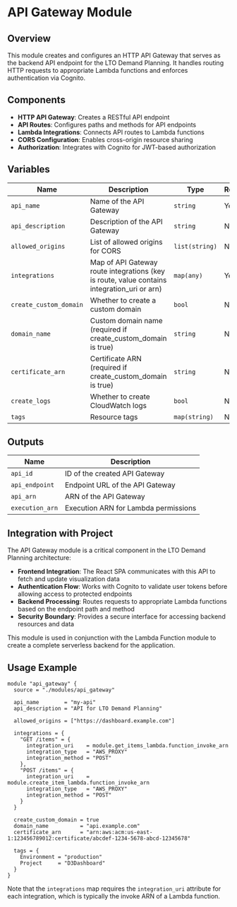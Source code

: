 # API Gateway Module

## Overview

This module creates and configures an HTTP API Gateway that serves as the backend API endpoint for the LTO Demand Planning. It handles routing HTTP requests to appropriate Lambda functions and enforces authentication via Cognito.

## Components

- **HTTP API Gateway**: Creates a RESTful API endpoint
- **API Routes**: Configures paths and methods for API endpoints
- **Lambda Integrations**: Connects API routes to Lambda functions
- **CORS Configuration**: Enables cross-origin resource sharing
- **Authorization**: Integrates with Cognito for JWT-based authorization

## Variables

| Name | Description | Type | Required |
|------|-------------|------|----------|
| `api_name` | Name of the API Gateway | `string` | Yes |
| `api_description` | Description of the API Gateway | `string` | No |
| `allowed_origins` | List of allowed origins for CORS | `list(string)` | No |
| `integrations` | Map of API Gateway route integrations (key is route, value contains integration_uri or arn) | `map(any)` | Yes |
| `create_custom_domain` | Whether to create a custom domain | `bool` | No |
| `domain_name` | Custom domain name (required if create_custom_domain is true) | `string` | No |
| `certificate_arn` | Certificate ARN (required if create_custom_domain is true) | `string` | No |
| `create_logs` | Whether to create CloudWatch logs | `bool` | No |
| `tags` | Resource tags | `map(string)` | No |

## Outputs

| Name | Description |
|------|-------------|
| `api_id` | ID of the created API Gateway |
| `api_endpoint` | Endpoint URL of the API Gateway |
| `api_arn` | ARN of the API Gateway |
| `execution_arn` | Execution ARN for Lambda permissions |

## Integration with Project

The API Gateway module is a critical component in the LTO Demand Planning architecture:

- **Frontend Integration**: The React SPA communicates with this API to fetch and update visualization data
- **Authentication Flow**: Works with Cognito to validate user tokens before allowing access to protected endpoints
- **Backend Processing**: Routes requests to appropriate Lambda functions based on the endpoint path and method
- **Security Boundary**: Provides a secure interface for accessing backend resources and data

This module is used in conjunction with the Lambda Function module to create a complete serverless backend for the application.

## Usage Example

```hcl
module "api_gateway" {
  source = "./modules/api_gateway"

  api_name        = "my-api"
  api_description = "API for LTO Demand Planning"

  allowed_origins = ["https://dashboard.example.com"]

  integrations = {
    "GET /items" = {
      integration_uri    = module.get_items_lambda.function_invoke_arn
      integration_type   = "AWS_PROXY"
      integration_method = "POST"
    },
    "POST /items" = {
      integration_uri    = module.create_item_lambda.function_invoke_arn
      integration_type   = "AWS_PROXY"
      integration_method = "POST"
    }
  }

  create_custom_domain = true
  domain_name          = "api.example.com"
  certificate_arn      = "arn:aws:acm:us-east-1:123456789012:certificate/abcdef-1234-5678-abcd-12345678"

  tags = {
    Environment = "production"
    Project     = "D3Dashboard"
  }
}
```

Note that the `integrations` map requires the `integration_uri` attribute for each integration, which is typically the invoke ARN of a Lambda function.
